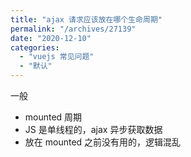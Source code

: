 ```yaml
---
title: "ajax 请求应该放在哪个生命周期"
permalink: "/archives/27139"
date: "2020-12-10"
categories: 
  - "vuejs 常见问题"
  - "默认"
---
```


一般

- mounted 周期
- JS 是单线程的，ajax 异步获取数据
- 放在 mounted 之前没有用的，逻辑混乱
